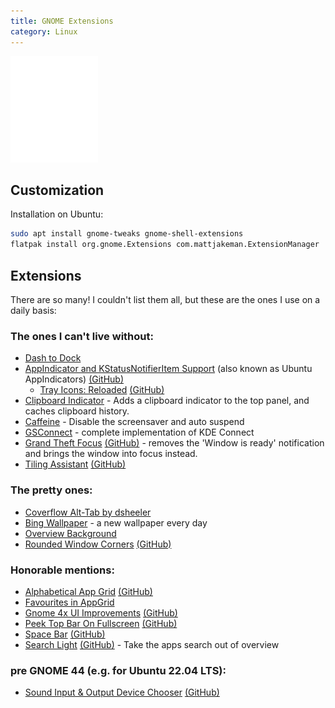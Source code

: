 ```yaml
---
title: GNOME Extensions
category: Linux
---
```


<img src="assets/Gnomelogo-white.svg" width="140">

## Customization

Installation on Ubuntu:
```bash
sudo apt install gnome-tweaks gnome-shell-extensions
flatpak install org.gnome.Extensions com.mattjakeman.ExtensionManager
```

## Extensions

There are so many! I couldn't list them all, but these are the ones I use on a daily basis:

### The ones I can't live without:

- [Dash to Dock](https://extensions.gnome.org/extension/307/dash-to-dock/)
- [AppIndicator and KStatusNotifierItem Support](https://extensions.gnome.org/extension/615/appindicator-support/) (also known as Ubuntu AppIndicators) [(GitHub)](https://github.com/ubuntu/gnome-shell-extension-appindicator)
    - [Tray Icons: Reloaded](https://extensions.gnome.org/extension/2890/tray-icons-reloaded/) [(GitHub)](https://github.com/MartinPL/Tray-Icons-Reloaded#readme) 
- [Clipboard Indicator](https://extensions.gnome.org/extension/779/clipboard-indicator/) - Adds a clipboard indicator to the top panel, and caches clipboard history.
- [Caffeine](https://extensions.gnome.org/extension/517/caffeine/) - Disable the screensaver and auto suspend
- [GSConnect](https://extensions.gnome.org/extension/1319/gsconnect/) - complete implementation of KDE Connect
- [Grand Theft Focus](https://extensions.gnome.org/extension/5410/grand-theft-focus/) [(GitHub)](https://github.com/zalckos/GrandTheftFocus) - removes the 'Window is ready' notification and brings the window into focus instead.
- [Tiling Assistant](https://extensions.gnome.org/extension/3733/tiling-assistant/) [(GitHub)](https://github.com/Leleat/Tiling-Assistant)

### The pretty ones:

- [Coverflow Alt-Tab by dsheeler](https://extensions.gnome.org/extension/97/coverflow-alt-tab/)
- [Bing Wallpaper](https://extensions.gnome.org/extension/1262/bing-wallpaper-changer/) - a new wallpaper every day
- [Overview Background](https://extensions.gnome.org/extension/5856/overview-background/)
- [Rounded Window Corners](https://extensions.gnome.org/extension/5237/rounded-window-corners/) [(GitHub)](https://github.com/yilozt/rounded-window-corners)

### Honorable mentions:

- [Alphabetical App Grid](https://extensions.gnome.org/extension/4269/alphabetical-app-grid/) [(GitHub)](https://github.com/stuarthayhurst/alphabetical-grid-extension)
- [Favourites in AppGrid](https://extensions.gnome.org/extension/4485/favourites-in-appgrid/)
- [Gnome 4x UI Improvements](https://extensions.gnome.org/extension/4158/gnome-40-ui-improvements/) [(GitHub)](https://github.com/axxapy/gnome-ui-tune)
- [Peek Top Bar On Fullscreen](https://extensions.gnome.org/extension/6048/peek-top-bar-on-fullscreen/) [(GitHub)](https://github.com/marcinjahn/gnome-peek-top-bar-on-fullscreen-extension#readme)
- [Space Bar](https://extensions.gnome.org/extension/5090/space-bar/) [(GitHub)](https://github.com/christopher-l/space-bar)
- [Search Light](https://extensions.gnome.org/extension/5489/search-light/) [(GitHub)](https://github.com/icedman/search-light) - Take the apps search out of overview


### pre GNOME 44 (e.g. for Ubuntu 22.04 LTS):

- [Sound Input & Output Device Chooser](https://extensions.gnome.org/extension/906/sound-output-device-chooser/) [(GitHub)](https://github.com/kgshank/gse-sound-output-device-chooser)

